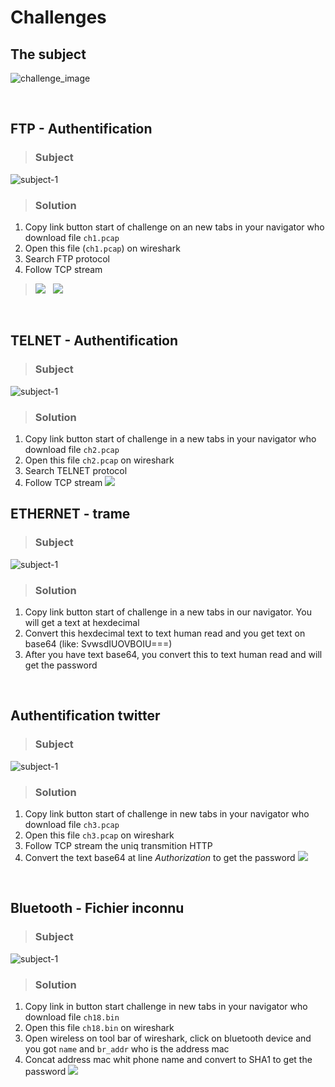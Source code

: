 # Challenges

## The subject

![challenge_image](image/challenges.png)

&nbsp;
## FTP - Authentification
>### Subject
![subject-1](image/ftp-subject.png)

>### Solution
1. Copy link button start of challenge on an new tabs in your navigator who download file `ch1.pcap`
2. Open this file (`ch1.pcap`) on wireshark
3. Search FTP protocol
4. Follow TCP stream 
&nbsp;
>![](image/follow.png) &nbsp;
>![](image/ftp-search.png)

&nbsp;
## TELNET - Authentification
>### Subject
![subject-1](image/telnet-auth.png)

>### Solution
1. Copy link button start of challenge in a new tabs in your navigator who download file `ch2.pcap`
2. Open this file `ch2.pcap` on wireshark
3. Search TELNET protocol
4. Follow TCP stream
![](image/telnet-solve.png)
&nbsp;
## ETHERNET - trame
>### Subject
![subject-1](image/ethernet-aut.png)

>### Solution
1. Copy link button start of challenge in a new tabs in our navigator.
You will get a text at hexdecimal
2. Convert this hexdecimal text to text human read and you get text on base64 (like: SvwsdIUOVBOIU===)
3. After you have text base64, you convert this to text human read and will get the password

&nbsp;
## Authentification twitter
>### Subject
![subject-1](image/twitter-auth.png)

>### Solution
1. Copy link button start of challenge in new tabs in your navigator who download file `ch3.pcap`
2. Open this file `ch3.pcap` on wireshark
4. Follow TCP stream the uniq transmition HTTP
5. Convert the text base64 at line _Authorization_ to get the password
![](image/twitter.png)

&nbsp;
## Bluetooth - Fichier inconnu
>### Subject
![subject-1](image/bluetooth-auth.png)

>### Solution
1. Copy link in button start challenge in new tabs in your navigator who download file `ch18.bin`
2. Open this file `ch18.bin` on wireshark
3. Open wireless on tool bar of wireshark, click on bluetooth device and you got `name` and `br_addr` who is the address mac
4. Concat address mac whit phone name and convert to SHA1 to get the password
![](image/bth.png)
